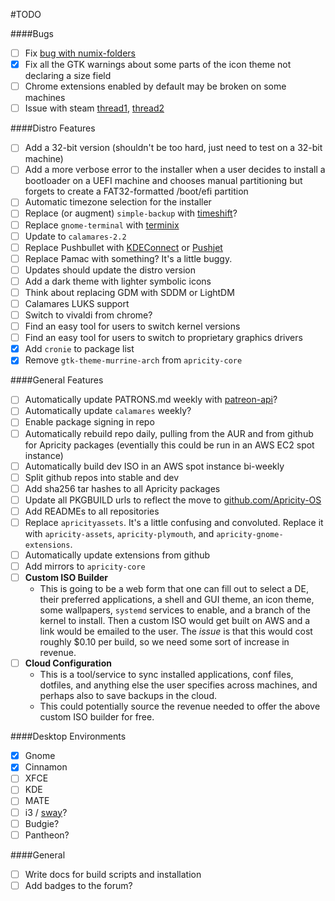 #TODO

####Bugs
- [ ] Fix [bug with numix-folders](https://github.com/numixproject/numix-folders/issues/133)
- [x] Fix all the GTK warnings about some parts of the icon theme not declaring a size field
- [ ] Chrome extensions enabled by default may be broken on some machines
- [ ] Issue with steam [thread1](https://github.com/Apricity-OS/apricity-build/issues/20#issuecomment-206939955), [thread2](https://github.com/Apricity-OS/apricity-build/issues/20#issuecomment-206939955)

####Distro Features
- [ ] Add a 32-bit version (shouldn't be too hard, just need to test on a 32-bit machine)
- [ ] Add a more verbose error to the installer when a user decides to install a bootloader on a UEFI machine and chooses manual partitioning but forgets to create a FAT32-formatted /boot/efi partition
- [ ] Automatic timezone selection for the installer
- [ ] Replace (or augment) `simple-backup` with [timeshift](http://www.teejeetech.in/p/timeshift.html)?
- [ ] Replace `gnome-terminal` with [terminix](https://github.com/gnunn1/terminix)
- [ ] Update to `calamares-2.2`
- [ ] Replace Pushbullet with [KDEConnect](https://community.kde.org/KDEConnect) or [Pushjet](https://pushjet.io/)
- [ ] Replace Pamac with something? It's a little buggy.
- [ ] Updates should update the distro version
- [ ] Add a dark theme with lighter symbolic icons
- [ ] Think about replacing GDM with SDDM or LightDM
- [ ] Calamares LUKS support
- [ ] Switch to vivaldi from chrome?
- [ ] Find an easy tool for users to switch kernel versions
- [ ] Find an easy tool for users to switch to proprietary graphics drivers
- [x] Add `cronie` to package list
- [x] Remove `gtk-theme-murrine-arch` from `apricity-core`

####General Features
- [ ] Automatically update PATRONS.md weekly with [patreon-api](https://github.com/oxguy3/patreon-api)?
- [ ] Automatically update `calamares` weekly?
- [ ] Enable package signing in repo
- [ ] Automatically rebuild repo daily, pulling from the AUR and from github for Apricity packages (eventially this could be run in an AWS EC2 spot instance)
- [ ] Automatically build dev ISO in an AWS spot instance bi-weekly
- [ ] Split github repos into stable and dev
- [ ] Add sha256 tar hashes to all Apricity packages
- [ ] Update all PKGBUILD urls to reflect the move to [github.com/Apricity-OS](https://github.com/Apricity-OS)
- [ ] Add READMEs to all repositories
- [ ] Replace `apricityassets`. It's a little confusing and convoluted. Replace it with `apricity-assets`, `apricity-plymouth`, and `apricity-gnome-extensions`.
- [ ] Automatically update extensions from github
- [ ] Add mirrors to `apricity-core`
- [ ] **Custom ISO Builder**
  - This is going to be a web form that one can fill out to select a DE, their preferred applications, a shell and GUI theme, an icon theme, some wallpapers, `systemd` services to enable, and a branch of the kernel to install. Then a custom ISO would get built on AWS and a link would be emailed to the user. The *issue* is that this would cost roughly $0.10 per build, so we need some sort of increase in revenue.
- [ ] **Cloud Configuration**
  - This is a tool/service to sync installed applications, conf files, dotfiles, and anything else the user specifies across machines, and perhaps also to save backups in the cloud.
  - This could potentially source the revenue needed to offer the above custom ISO builder for free.

####Desktop Environments
- [x] Gnome
- [x] Cinnamon
- [ ] XFCE
- [ ] KDE
- [ ] MATE
- [ ] i3 / [sway](http://swaywm.org/)?
- [ ] Budgie?
- [ ] Pantheon?

####General
- [ ] Write docs for build scripts and installation
- [ ] Add badges to the forum?
